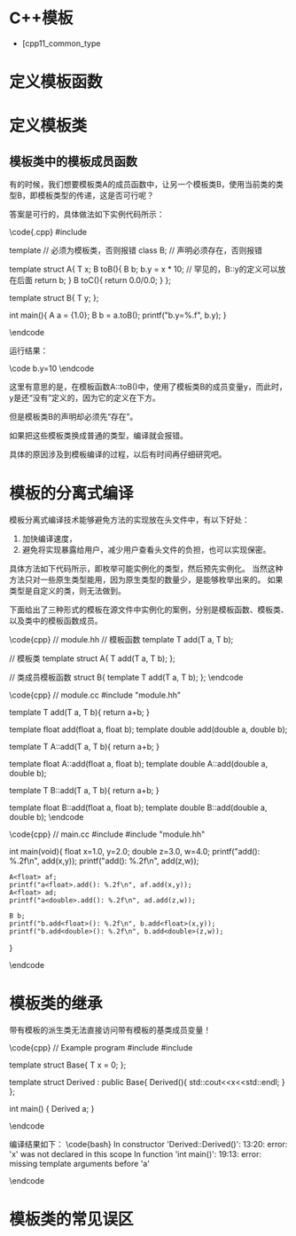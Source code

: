 # C++模板

- [cpp11_common_type

# 定义模板函数

# 定义模板类

## 模板类中的模板成员函数

有的时候，我们想要模板类A<T>的成员函数中，让另一个模板类B，使用当前类的类型B<T>，即模板类型的传递，这是否可行呢？

答案是可行的，具体做法如下实例代码所示：

\code{.cpp}
#include <cstdio>

template<typename T>    // 必须为模板类，否则报错
class B;                // 声明必须存在，否则报错

template<typename T>
struct A{
    T x;
    B<T> toB(){
        B<T> b;
        b.y = x * 10;   // 罕见的，B::y的定义可以放在后面
        return b;
    }
    B<T> toC(){
        return 0.0/0.0;
    }
};

template<typename T>
struct B{
    T y;
};

int main(){
    A<float> a = {1.0};
    B<float> b = a.toB();
    printf("b.y=%.f", b.y);
}

\endcode

运行结果：

\code
b.y=10 
\endcode

这里有意思的是，在模板函数A::toB()中，使用了模板类B的成员变量y，而此时，y是还“没有”定义的，因为它的定义在下方。

但是模板类B的声明却必须先“存在”。

如果把这些模板类换成普通的类型，编译就会报错。

具体的原因涉及到模板编译的过程，以后有时间再仔细研究吧。

# 模板的分离式编译

模板分离式编译技术能够避免方法的实现放在头文件中，有以下好处：

1. 加快编译速度，
2. 避免将实现暴露给用户，减少用户查看头文件的负担，也可以实现保密。

具体方法如下代码所示，即枚举可能实例化的类型，然后预先实例化。
当然这种方法只对一些原生类型能用，因为原生类型的数量少，是能够枚举出来的。
如果类型是自定义的类，则无法做到。

下面给出了三种形式的模板在源文件中实例化的案例，分别是模板函数、模板类、以及类中的模板函数成员。

\code{cpp}
// module.hh
// 模板函数
template<typename T>
T add(T a, T b);

// 模板类
template<class T>
struct A{
    T add(T a, T b);
};

// 类成员模板函数
struct B{
    template<typename T>
    T add(T a, T b);
};
\endcode

\code{cpp}
// module.cc
#include "module.hh"

template<typename T>
T add(T a, T b){
    return a+b;
}

template float add<float>(float a, float b);
template double add<double>(double a, double b);


template<class T>
T A<T>::add(T a, T b){
    return a+b;
}

template float A<float>::add(float a, float b);
template double A<double>::add(double a, double b);

template<typename T>
T B::add(T a, T b){
    return a+b;
}

template float B::add(float a, float b);
template double B::add(double a, double b);
\endcode

\code{cpp}
// main.cc
#include <cstdio>
#include "module.hh"

int main(void){
    float x=1.0, y=2.0;
    double z=3.0, w=4.0;
    printf("add<float>(): %.2f\n", add<float>(x,y));
    printf("add<double>(): %.2f\n", add<double>(z,w));

    A<float> af;
    printf("a<float>.add(): %.2f\n", af.add(x,y));
    A<float> ad;
    printf("a<double>.add(): %.2f\n", ad.add(z,w));

    B b;
    printf("b.add<float>(): %.2f\n", b.add<float>(x,y));
    printf("b.add<double>(): %.2f\n", b.add<double>(z,w));
}

\endcode


# 模板类的继承

带有模板的派生类无法直接访问带有模板的基类成员变量！

\code{cpp}
// Example program
#include <iostream>
#include <string>

template<typename T>
struct Base{
    T x = 0;
};

template<typename T>
struct Derived : public Base<T>{
    Derived(){
        std::cout<<x<<std::endl;
    }
};

int main()
{
    Derived a;
}

\endcode

编译结果如下：
\code{bash}
In constructor 'Derived<T>::Derived()':
13:20: error: 'x' was not declared in this scope
 In function 'int main()':
19:13: error: missing template arguments before 'a'
 
\endcode

# 模板类的常见误区